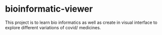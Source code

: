 # bioinformatic-viewer

This project is to learn bio informatics as well as create in visual interface to explore different variations of covid/ medicines.